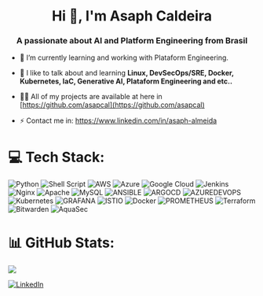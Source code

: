 <h1 align="center">Hi 👋, I'm Asaph Caldeira</h1>
<h3 align="center">A passionate about AI and Platform Engineering from Brasil</h3>

- 🔭 I’m currently learning and working with Plataform Engineering.

- 🌱 I like to talk about and learning **Linux, DevSecOps/SRE, Docker, Kubernetes, IaC, Generative AI, Plataform Engineering and etc..**
  
- 👨‍💻 All of my projects are available at here in [https://github.com/asapcal](https://github.com/asapcal)

- ⚡ Contact me in: https://www.linkedin.com/in/asaph-almeida


# 💻 Tech Stack:
![Python](https://img.shields.io/badge/python-3670A0?style=for-the-badge&logo=python&logoColor=ffdd54) ![Shell Script](https://img.shields.io/badge/shell_script-%23121011.svg?style=for-the-badge&logo=gnu-bash&logoColor=white) ![AWS](https://img.shields.io/badge/AWS-%23FF9900.svg?style=for-the-badge&logo=amazon-aws&logoColor=white) ![Azure](https://img.shields.io/badge/azure-%230072C6.svg?style=for-the-badge&logo=microsoftazure&logoColor=white) ![Google Cloud](https://img.shields.io/badge/GoogleCloud-%234285F4.svg?style=for-the-badge&logo=google-cloud&logoColor=white) ![Jenkins](https://img.shields.io/badge/jenkins-%232C5263.svg?style=for-the-badge&logo=jenkins&logoColor=white) ![Nginx](https://img.shields.io/badge/nginx-%23009639.svg?style=for-the-badge&logo=nginx&logoColor=white) ![Apache](https://img.shields.io/badge/apache-%23D42029.svg?style=for-the-badge&logo=apache&logoColor=white) ![MySQL](https://img.shields.io/badge/mysql-%2300000f.svg?style=for-the-badge&logo=mysql&logoColor=white) ![ANSIBLE](https://img.shields.io/badge/ansible-%231A1918.svg?style=for-the-badge&logo=ansible&logoColor=white) ![ARGOCD](https://img.shields.io/badge/argo-EF7B4D.svg?style=for-the-badge&logo=argo&logoColor=white&color=%23EF7B4D) ![AZUREDEVOPS](https://img.shields.io/badge/azuredevops-0078D7.svg?style=for-the-badge&logo=azuredevops&logoColor=white&color=%230078D7) ![Kubernetes](https://img.shields.io/badge/kubernetes-%23326ce5.svg?style=for-the-badge&logo=kubernetes&logoColor=white) ![GRAFANA](https://img.shields.io/badge/grafana-F46800.svg?style=for-the-badge&logo=grafana&logoColor=white&color=%23F46800) ![ISTIO](https://img.shields.io/badge/istio-466BB0.svg?style=for-the-badge&logo=istio&logoColor=white&color=%23466BB0) ![Docker](https://img.shields.io/badge/docker-%230db7ed.svg?style=for-the-badge&logo=docker&logoColor=white) ![PROMETHEUS](https://img.shields.io/badge/prometheus-E6522C.svg?style=for-the-badge&logo=prometheus&logoColor=white&color=%23E6522C) ![Terraform](https://img.shields.io/badge/terraform-%235835CC.svg?style=for-the-badge&logo=terraform&logoColor=white) ![Bitwarden](https://img.shields.io/badge/bitwarden-%23175DDC.svg?style=for-the-badge&logo=bitwarden&logoColor=white) ![AquaSec](https://img.shields.io/badge/aqua-%231904DA.svg?style=for-the-badge&logo=aqua&logoColor=#0018A8)
# 📊 GitHub Stats:
![](https://github-readme-stats.vercel.app/api/top-langs/?username=asapcal&theme=dark&hide_border=false&include_all_commits=false&count_private=false&layout=compact)

[![LinkedIn](https://img.shields.io/badge/LinkedIn-%230077B5.svg?logo=linkedin&logoColor=white)](https://linkedin.com/in/asaph-almeida) 
<!-- Proudly created with GPRM ( https://gprm.itsvg.in ) -->
